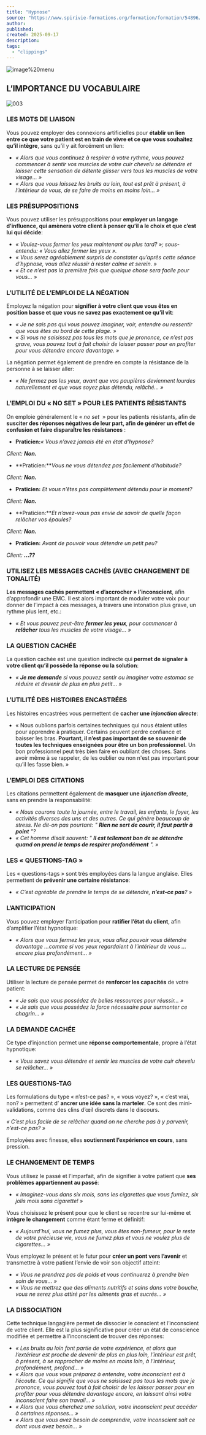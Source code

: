 ```yaml
---
title: "Hypnose"
source: "https://www.spirivie-formations.org/formation/formation/54896/?idmodule=556575&idpage=3026516&suite"
author:
published:
created: 2025-09-17
description:
tags:
  - "clippings"
---
```

![image%20menu](https://da32ev14kd4yl.cloudfront.net/versioned/spirivie-formations/image%20menu.png "image%20menu")

## L’IMPORTANCE DU VOCABULAIRE

![003](https://da32ev14kd4yl.cloudfront.net/versioned/spirivie-formations/Hypnose/Module%206/003.png "003")

### LES MOTS DE LIAISON

Vous pouvez employer des connexions artificielles pour **établir un lien entre ce que votre patient est en train de vivre et ce que vous souhaitez qu’il intègre**, sans qu’il y ait forcément un lien:

- *« Alors que vous continuez à respirer à votre rythme, vous pouvez commencer à sentir vos muscles de votre cuir chevelu se détendre et laisser cette sensation de détente glisser vers tous les muscles de votre visage... »*
- *« Alors que vous laissez les bruits au loin, tout est prêt à présent, à l’intérieur de vous, de se faire de moins en moins loin… »*

### LES PRÉSUPPOSITIONS

Vous pouvez utiliser les présuppositions pour **employer un langage d’influence, qui amènera votre client à penser qu’il a le choix et que c’est lui qui décide**:

- *« Voulez-vous fermer les yeux maintenant ou plus tard? »; sous-entendu: « Vous allez fermer les yeux ».*
- *« Vous serez agréablement surpris de constater qu’après cette séance d’hypnose, vous allez réussir à rester calme et serein. »*
- *« Et ce n’est pas la première fois que quelque chose sera facile pour vous… »*

### L’UTILITÉ DE L’EMPLOI DE LA NÉGATION

Employez la négation pour **signifier à votre client que vous êtes en position basse et que vous ne savez pas exactement ce qu’il vit**:

- *« Je ne sais pas qui vous pouvez imaginer, voir, entendre ou ressentir que vous êtes au bord de cette plage. »*
- *« Si vous ne saisissez pas tous les mots que je prononce, ce n’est pas grave, vous pouvez tout à fait choisir de laisser passer pour en profiter pour vous détendre encore davantage. »*

La négation permet également de prendre en compte la résistance de la personne à se laisser aller:

- *« Ne fermez pas les yeux, avant que vos paupières deviennent lourdes naturellement et que vous soyez plus détendu, relâché… »*

### L’EMPLOI DU « NO SET » POUR LES PATIENTS RÉSISTANTS

On emploie généralement le « *no set*  » pour les patients résistants, afin de **susciter des réponses négatives de leur part, afin de générer un effet de confusion et faire disparaître les résistances** :

- **Praticien:***« Vous n’avez jamais été en état d’hypnose?*

*Client: **Non.***

- **Praticien:***Vous ne vous détendez pas facilement d’habitude?*

*Client: **Non.***

- **Praticien:** *Et vous n’êtes pas complètement détendu pour le moment?*

*Client: **Non.***

- **Praticien:***Et n’avez-vous pas envie de savoir de quelle façon relâcher vos épaules?*

*Client: **Non.***

- **Praticien:** *Avant de pouvoir vous détendre un petit peu?*

*Client: **…??***

### UTILISEZ LES MESSAGES CACHÉS (AVEC CHANGEMENT DE TONALITÉ)

**Les messages cachés permettent « d’accrocher » l’inconscient**, afin d’approfondir une EMC. Il est alors important de moduler votre voix pour donner de l’impact à ces messages, à travers une intonation plus grave, un rythme plus lent, etc.:

- *« Et vous pouvez peut-être **fermer les yeux**, pour commencer à **relâcher** tous les muscles de votre visage… »*

### LA QUESTION CACHÉE

La question cachée est une question indirecte qui **permet de** **signaler à votre client qu’il possède la réponse ou la solution**:

- *« **Je me demande** si vous pouvez sentir ou imaginer votre estomac se réduire et devenir de plus en plus petit… »*

### L’UTILITÉ DES HISTOIRES ENCASTRÉES

Les histoires encastrées vous permettent de **cacher une *injonction directe***:

- « Nous oublions parfois certaines techniques qui nous étaient utiles pour apprendre à pratiquer. Certains peuvent perdre confiance et baisser les bras. **Pourtant, il n’est pas important de se souvenir de toutes les techniques enseignées pour être un bon professionnel.** Un bon professionnel peut très bien faire en oubliant des choses. Sans avoir même à se rappeler, de les oublier ou non n'est pas important pour qu’il les fasse bien. »

### L’EMPLOI DES CITATIONS

Les citations permettent également de **masquer une *injonction directe***, sans en prendre la responsabilité:

- *« Nous courons toute la journée, entre le travail, les enfants, le foyer, les activités diverses des uns et des autres. Ce qui génère beaucoup de stress. Ne dit-on pas pourtant: " **Rien ne sert de courir, il faut partir à point** "?*
- *« Cet homme disait souvent: " **Il est tellement bon de se détendre quand on prend le temps de respirer profondément** ". »*

### LES « QUESTIONS-TAG »

Les « questions-tags » sont très employées dans la langue anglaise. Elles permettent de **prévenir une certaine résistance**:

- *« C’est agréable de prendre le temps de se détendre, **n’est-ce pas**? »*

### L’ANTICIPATION

Vous pouvez employer l’anticipation pour **ratifier l’état du client**, afin d’amplifier l’état hypnotique:

- *« Alors que vous fermez les yeux, vous allez pouvoir vous détendre davantage …comme si vos yeux regardaient à l’intérieur de vous …encore plus profondément… »*

### LA LECTURE DE PENSÉE

Utiliser la lecture de pensée permet de **renforcer les capacités** de votre patient:

- *« Je sais que vous possédez de belles ressources pour réussir… »*
- *« Je sais que vous possédez la force nécessaire pour surmonter ce chagrin… »*

### LA DEMANDE CACHÉE

Ce type d’injonction permet une **réponse comportementale**, propre à l’état hypnotique:

- *« Vous savez vous détendre et sentir les muscles de votre cuir chevelu se relâcher… »*

### LES QUESTIONS-TAG

Les formulations du type « n’est-ce pas? », « vous voyez? », « c’est vrai, non? » permettent d’ **ancrer une idée sans la marteler**. Ce sont des mini-validations, comme des clins d’œil discrets dans le discours.  

*« C’est plus facile de se relâcher quand on ne cherche pas à y parvenir, n’est-ce pas? »*

Employées avec finesse, elles **soutiennent l’expérience en cours**, sans pression.

### LE CHANGEMENT DE TEMPS

Vous utilisez le passé et l’imparfait, afin de signifier à votre patient que **ses problèmes appartiennent au passé**:

- *« Imaginez-vous dans six mois, sans les cigarettes que vous fumiez, six jolis mois sans cigarette! »*

Vous choisissez le présent pour que le client se recentre sur lui-même et **intègre le changement** comme étant ferme et définitif:

- *« Aujourd’hui, vous ne fumez plus, vous êtes non-fumeur, pour le reste de votre précieuse vie, vous ne fumez plus et vous ne voulez plus de cigarettes… »*

Vous employez le présent et le futur pour **créer un pont vers l’avenir** et transmettre à votre patient l’envie de voir son objectif atteint:

- *« Vous ne prendrez pas de poids et vous continuerez à prendre bien soin de vous… »*
- *« Vous ne mettrez que des aliments nutritifs et sains dans votre bouche, vous ne serez plus attiré par les aliments gras et sucrés… »*

### LA DISSOCIATION

Cette technique langagière permet de dissocier le conscient et l’inconscient de votre client. Elle est la plus significative pour créer un état de conscience modifiée et permettre à l’inconscient de trouver des réponses:

- *« Les bruits au loin font partie de votre expérience, et alors que l’extérieur est proche de devenir de plus en plus loin, l’intérieur est prêt, à présent, à se rapprocher de moins en moins loin, à l’intérieur, profondément, profond… »*
- *« Alors que vous vous préparez à entendre, votre inconscient est à l’écoute. Ce qui signifie que vous ne saisissez pas tous les mots que je prononce, vous pouvez tout à fait choisir de les laisser passer pour en profiter pour vous détendre davantage encore, en laissant ainsi votre inconscient faire son travail… »*
- *« Alors que vous cherchez une solution, votre inconscient peut accéder à certaines réponses… »*
- *« Alors que vous avez besoin de comprendre, votre inconscient sait ce dont vous avez besoin… »*
